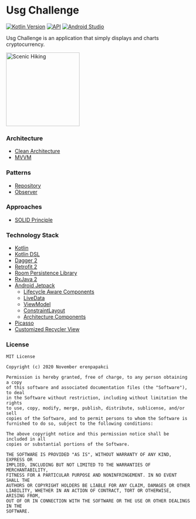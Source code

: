 # Usg Challenge
[![Kotlin Version](https://img.shields.io/badge/kotlin-1.4.10-blue.svg)](https://kotlinlang.org)
[![API](https://img.shields.io/badge/API-21%2B-brightgreen.svg?style=flat)](https://android-arsenal.com/api?level=21)
[![Android Studio](https://img.shields.io/badge/android%20studio-4.1-brightgreen)](https://developer.android.com/studio)

<p align="left">Usg Challenge is an application that simply displays and charts cryptocurrency.</p>

<p align="left"><img src="https://github.com/erenpapakci/UsgChallenge/blob/master/art/appGif.gif" alt="Scenic Hiking" width="200"></p>  

### Architecture
* [Clean Architecture](https://blog.cleancoder.com/uncle-bob/2012/08/13/the-clean-architecture.html)
* [MVVM](https://www.raywenderlich.com/8984-mvvm-on-android)

### Patterns
* [Repository](https://developer.android.com/jetpack/docs/guide)
* [Observer](https://code.tutsplus.com/tutorials/android-design-patterns-the-observer-pattern--cms-28963)

### Approaches
* [SOLID Principle](https://itnext.io/solid-principles-explanation-and-examples-715b975dcad4?gi=79443348411d)

### Technology Stack
* [Kotlin](https://kotlinlang.org/)
* [Kotlin DSL](https://docs.gradle.org/current/userguide/kotlin_dsl.html)
* [Dagger 2](https://github.com/google/dagger)
* [Retrofit 2](https://square.github.io/retrofit/)
* [Room Persistence Library](https://developer.android.com/topic/libraries/architecture/room) 
* [RxJava 2](https://github.com/ReactiveX/RxJava)
* [Android Jetpack](https://developer.android.com/jetpack)
  * [Lifecycle Aware Components](https://developer.android.com/topic/libraries/architecture/lifecycle)
  * [LiveData](https://developer.android.com/topic/libraries/architecture/livedata)
  * [ViewModel](https://developer.android.com/topic/libraries/architecture/viewmodel)
  * [ConstraintLayout](https://developer.android.com/training/constraint-layout)
  * [Architecture Components](https://developer.android.com/topic/libraries/architecture)
* [Picasso](https://square.github.io/picasso/)
* [Customized Recycler View](https://github.com/savepopulation/movies)


### License
```
MIT License

Copyright (c) 2020 November erenpapakci

Permission is hereby granted, free of charge, to any person obtaining a copy
of this software and associated documentation files (the "Software"), to deal
in the Software without restriction, including without limitation the rights
to use, copy, modify, merge, publish, distribute, sublicense, and/or sell
copies of the Software, and to permit persons to whom the Software is
furnished to do so, subject to the following conditions:

The above copyright notice and this permission notice shall be included in all
copies or substantial portions of the Software.

THE SOFTWARE IS PROVIDED "AS IS", WITHOUT WARRANTY OF ANY KIND, EXPRESS OR
IMPLIED, INCLUDING BUT NOT LIMITED TO THE WARRANTIES OF MERCHANTABILITY,
FITNESS FOR A PARTICULAR PURPOSE AND NONINFRINGEMENT. IN NO EVENT SHALL THE
AUTHORS OR COPYRIGHT HOLDERS BE LIABLE FOR ANY CLAIM, DAMAGES OR OTHER
LIABILITY, WHETHER IN AN ACTION OF CONTRACT, TORT OR OTHERWISE, ARISING FROM,
OUT OF OR IN CONNECTION WITH THE SOFTWARE OR THE USE OR OTHER DEALINGS IN THE
SOFTWARE.
```
